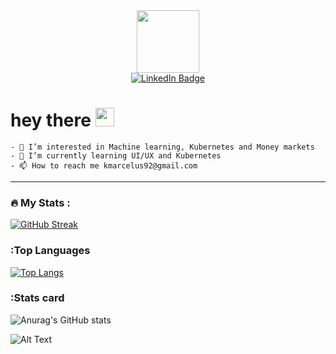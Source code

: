 <div id="header" align="center">
  <img src="https://media.giphy.com/media/M9gbBd9nbDrOTu1Mqx/giphy.gif" width="100"/>
  <div id="badges">
  <a href="https://www.linkedin.com/in/marcelus-kyalo-779273161/">
    <img src="https://img.shields.io/badge/LinkedIn-blue?style=for-the-badge&logo=linkedin&logoColor=white" alt="LinkedIn Badge"/>
  </a>
    <br>
    <img src="https://komarev.com/ghpvc/?username=kyalos&style=flat-square&color=blue" alt=""/>
</div>
</div>
<h1>
  hey there
  <img src="https://media.giphy.com/media/hvRJCLFzcasrR4ia7z/giphy.gif" width="30px"/>
</h1>

```
- 👀 I’m interested in Machine learning, Kubernetes and Money markets
- 🌱 I’m currently learning UI/UX and Kubernetes
- 📫 How to reach me kmarcelus92@gmail.com
```
<!---
kyalos/kyalos is a ✨ special ✨ repository because its `README.md` (this file) appears on your GitHub profile.
You can click the Preview link to take a look at your changes.
--->
---
  ### :fire: My Stats :
  [![GitHub Streak](https://github-readme-streak-stats.herokuapp.com?user=kyalos&theme=highcontrast&date_format=M%20j%5B%2C%20Y%5D)](https://git.io/streak-stats)


### :Top Languages
[![Top Langs](https://github-readme-stats.vercel.app/api/top-langs/?username=kyalos&layout=compact&theme=vision-friendly-dark)](https://github.com/kyalos/github-readme-stats)

### :Stats card
![Anurag's GitHub stats](https://github-readme-stats.vercel.app/api?username=kyalos&show_icons=true&theme=radical&count_private=true)

![Alt Text](https://media.giphy.com/media/h1usHXc3P8XD5fVjB0/giphy-downsized-large.gif)
